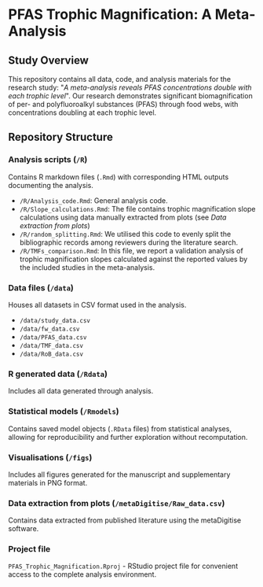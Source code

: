 # PFAS Trophic Magnification: A Meta-Analysis 
## Study Overview
This repository contains all data, code, and analysis materials for the research study: "*A meta-analysis reveals PFAS concentrations double with each trophic level*".
Our research demonstrates significant biomagnification of per- and polyfluoroalkyl substances (PFAS) through food webs, with concentrations doubling at each trophic level.
## Repository Structure
### Analysis scripts (`/R`)
Contains R markdown files (`.Rmd`) with corresponding HTML outputs documenting the analysis.
-  `/R/Analysis_code.Rmd`: General analysis code.
-  `/R/Slope_calculations.Rmd`: The file contains trophic magnification slope calculations using data manually extracted from plots (see *Data extraction from plots*)
-  `/R/random_splitting.Rmd`: We utilised this code to evenly split the bibliographic records among reviewers during the literature search.
-  `/R/TMFs_comparison.Rmd`: In this file, we report a validation analysis of trophic magnification slopes calculated against the reported values by the included studies in the meta-analysis.
### Data files (`/data`)
Houses all datasets in CSV format used in the analysis.
-  `/data/study_data.csv`
-  `/data/fw_data.csv`
-  `/data/PFAS_data.csv`
-  `/data/TMF_data.csv`
-  `/data/RoB_data.csv`
### R generated data (`/Rdata`)
Includes all data generated through analysis.
### Statistical models (`/Rmodels`)
Contains saved model objects (`.RData` files) from statistical analyses, allowing for reproducibility and further exploration without recomputation.
### Visualisations (`/figs`)
Includes all figures generated for the manuscript and supplementary materials in PNG format.
### Data extraction from plots (`/metaDigitise/Raw_data.csv`)
Contains data extracted from published literature using the metaDigitise software.
### Project file
`PFAS_Trophic_Magnification.Rproj` - RStudio project file for convenient access to the complete analysis environment.
